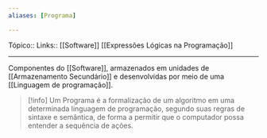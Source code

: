 ```yaml
---
aliases: [Programa]

---
```

Tópico::
Links:: [[Software]] [[Expressões Lógicas na Programação]]

---
Componentes do [[Software]], armazenados em unidades de [[Armazenamento Secundário]] e desenvolvidas por meio de uma [[Linguagem de programação]].

> [!info]
> Um Programa é a formalização de um algoritmo em uma determinada linguagem de programação, segundo suas regras de sintaxe  e  semântica,  de  forma  a  permitir  que o  computador  possa entender a sequência de ações.


